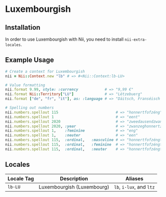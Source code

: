 <!-- This file has been generated. Source: languages/_template.md.erb -->

# Luxembourgish

## Installation

In order to use Luxembourgish with Nii, you need to install `nii-extra-locales`.

## Example Usage

``` ruby
# Create a context for Luxembourgish
nii = Nii::Context.new "lb" # => #<Nii::Context:lb-LU>

# Value formatting
nii.format 9.99, style: :currency            # => "9,99 €"
nii.format Nii::Territory["LU"]              # => "Lëtzebuerg"
nii.format ["de", "fr", "it"], as: :language # => "Däitsch, Franséisch a(n) Italienesch"

# Spelling out numbers
nii.numbers.spellout 115                          # => "­honnert­fofzéng"
nii.numbers.spellout 1                            # => "eent"
nii.numbers.spellout 2020                         # => "zwee­dausend­zwanzeg"
nii.numbers.spellout 2020, :year                  # => "zwanzeghonnertzwanzeg"
nii.numbers.spellout 1,    :feminine              # => "eng"
nii.numbers.spellout 1,    :neuter                # => "een"
nii.numbers.spellout 115,  :ordinal,   :masculine # => "­honnert­fofzéngten"
nii.numbers.spellout 115,  :ordinal,   :feminine  # => "­honnert­fofzéngter"
nii.numbers.spellout 115,  :ordinal,   :neuter    # => "­honnert­fofzéngt"
```


## Locales

<table>
  <thead>
    <tr>
      <th>Locale Tag</th>
      <th>Description</th>
      <th>Aliases</th>
    </tr>
  </thead>
  <tbody>
    <tr>
      <td><code>lb-LU</code></td>
      <td>Luxembourgish (Luxembourg)</td>
      <td><code>lb</code>, <code>i-lux</code>, and <code>ltz</code></td>
    </tr>
  </tbody>
</table>

